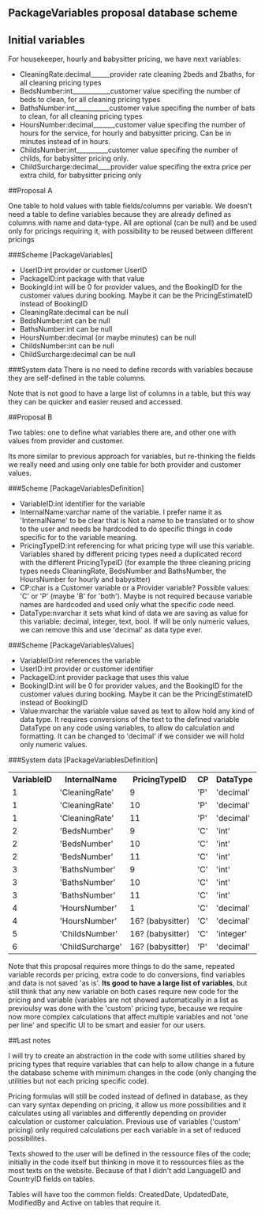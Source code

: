 PackageVariables proposal database scheme
-----------------------------------------

## Initial variables
For housekeeper, hourly and babysitter pricing, we have next variables:

- CleaningRate:decimal______provider rate cleaning 2beds and 2baths, for all cleaning pricing types
- BedsNumber:int____________customer value specifing the number of beds to clean, for all cleaning pricing types
- BathsNumber:int___________customer value specifing the number of bats to clean, for all cleaning pricing types
- HoursNumber:decimal_______customer value specifing the number of hours for the service, for hourly and babysitter pricing. Can be in minutes instead of in hours.
- ChildsNumber:int__________customer value specifing the number of childs, for babysitter pricing only.
- ChildSurcharge:decimal____provider value specifing the extra price per extra child, for babysitter pricing only


##Proposal A

One table to hold values with table fields/columns per variable.
We doesn't need a table to define variables because they are already defined as columns with name and data-type. All are optional (can be null) and be used only for pricings
requiring it, with possibility to be reused between different pricings

###Scheme [PackageVariables]
- UserID:int                provider or customer UserID
- PackageID:int             package with that value
- BookingId:int             will be 0 for provider values, and the BookingID for the customer values during booking. Maybe it can be the PricingEstimateID instead of BookingID
- CleaningRate:decimal      can be null
- BedsNumber:int            can be null
- BathsNumber:int           can be null
- HoursNumber:decimal       (or maybe minutes) can be null
- ChildsNumber:int          can be null
- ChildSurcharge:decimal    can be null

###System data
There is no need to define records with variables because they are self-defined in the table columns.

Note that is not good to have a large list of columns in a table, but this way they can be quicker and easier reused and accessed.


##Proposal B

Two tables: one to define what variables there are, and other one with values from provider and customer.

Its more similar to previous approach for variables, but re-thinking the fields we really need and using only one table for both provider and customer values.

###Scheme [PackageVariablesDefinition]
- VariableID:int            identifier for the variable
- InternalName:varchar      name of the variable. I prefer name it as 'InternalName' to be clear that
                            is Not a name to be translated or to show to the user and needs be hardcoded to do
                            specific things in code specific for to the variable meaning.
- PricingTypeID:int         referencing for what pricing type will use this variable.
                            Variables shared by different pricing types need a duplicated record with the
                            different PricingTypeID (for example the three cleaning pricing types needs CleaningRate,
                            BedsNumber and BathsNumber, the HoursNumber for hourly and babysitter)
- CP:char                   is a Customer variable or a Provider variable?
                            Possible values: 'C' or 'P' (maybe 'B' for 'both').
                            Maybe is not required because variable names are hardcoded and used only what the specific code need.
- DataType:nvarchar         it sets what kind of data we are saving as value for this variable: decimal, integer, text, bool.
                            If will be only numeric values, we can remove this and use 'decimal' as data type ever.

###Scheme [PackageVariablesValues]
- VariableID:int            references the variable
- UserID:int                provider or customer identifier
- PackageID:int             provider package that uses this value
- BookingID:int             will be 0 for provider values, and the BookingID for the customer values during booking.
                            Maybe it can be the PricingEstimateID instead of BookingID
- Value:nvarchar            the variable value saved as text to allow hold any kind of data type.
                            It requires conversions of the text to the defined variable DataType on any code using variables,
                            to allow do calculation and formatting.
                            It can be changed to 'decimal' if we consider we will hold only numeric values.

###System data [PackageVariablesDefinition]
<table>
 <tr>
  <th>VariableID</th><th>      InternalName</th><th>        PricingTypeID</th><th>       CP</th><th>      DataType</th>
 </tr>
 <tr>
  <td>1</td><td>               'CleaningRate'</td><td>      9</td><td>                   'P'</td><td>     'decimal'</td>
 </tr>
 <tr>
  <td>1</td><td>               'CleaningRate'</td><td>      10</td><td>                  'P'</td><td>     'decimal'</td>
 </tr>
 <tr>
  <td>1</td><td>               'CleaningRate'</td><td>      11</td><td>                  'P'</td><td>     'decimal'</td>
 </tr>
 <tr>
  <td>2</td><td>               'BedsNumber'</td><td>        9</td><td>                   'C'</td><td>     'int'</td>
 </tr>
 <tr>
  <td>2</td><td>               'BedsNumber'</td><td>        10</td><td>                  'C'</td><td>     'int'</td>
 </tr>
 <tr>
  <td>2</td><td>               'BedsNumber'</td><td>        11</td><td>                  'C'</td><td>     'int'</td>
 </tr>
 <tr>
  <td>3</td><td>               'BathsNumber'</td><td>       9</td><td>                   'C'</td><td>     'int'</td>
 </tr>
 <tr>
  <td>3</td><td>               'BathsNumber'</td><td>       10</td><td>                  'C'</td><td>     'int'</td>
 </tr>
 <tr>
  <td>3</td><td>               'BathsNumber'</td><td>       11</td><td>                  'C'</td><td>     'int'</td>
 </tr>
 <tr>
  <td>4</td><td>               'HoursNumber'</td><td>       1</td><td>                   'C'</td><td>     'decimal'</td>
 </tr>
 <tr>
  <td>4</td><td>               'HoursNumber'</td><td>       16? (babysitter)</td><td>    'C'</td><td>     'decimal'</td>
 </tr>
 <tr>
  <td>5</td><td>               'ChildsNumber'</td><td>      16? (babysitter)</td><td>    'C'</td><td>     'integer'</td>
 </tr>
 <tr>
  <td>6</td><td>               'ChildSurcharge'</td><td>    16? (babysitter)</td><td>    'P'</td><td>     'decimal'</td>
 </tr>
</table>

Note that this proposal requires more things to do the same, repeated variable records per pricing, extra code to do conversions, find variables and data is not saved 'as is'.
**Its good to have a large list of variables**, but still think that any new variable on both cases require new code for the pricing and variable (variables are not showed automatically
in a list as previoulsy was done with the 'custom' pricing type, because we require now more complex calculations that affect multiple variables and not 'one per line' and specific
UI to be smart and easier for our users.


##Last notes

I will try to create an abstraction in the code with some utilities shared by pricing types that require variables that can help to allow change in a future the database scheme with minimum changes in the code (only changing the utilities but not each pricing specific code).

Pricing formulas will still be coded instead of defined in database, as they can vary syntax depending on pricing, it allow us more possibilities and it calculates using all variables and differently depending on provider calculation or customer calculation. Previous use of variables ('custom' pricing) only required calculations per each variable in a set of reduced possibilites.

Texts showed to the user will be defined in the ressource files of the code; initially in the code itself but thinking in move it to ressources files as the most texts on the website. Because of that I didn't add LanguageID and CountryID fields on tables.

Tables will have too the common fields: CreatedDate, UpdatedDate, ModifiedBy and Active on tables that require it.
